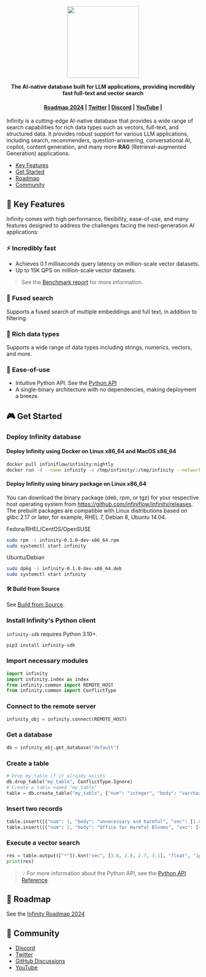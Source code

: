 <div align="center">
  <img width="187" src="https://github.com/infiniflow/infinity/assets/7248/015e1f02-1f7f-4b09-a0c2-9d261cd4858b"/>
</div>


<p align="center">
    <b>The AI-native database built for LLM applications, providing incredibly fast full-text and vector search</b>
</p>

<h4 align="center">
  <a href="https://github.com/infiniflow/infinity/issues/338">Roadmap 2024</a> |
  <a href="https://twitter.com/infiniflowai">Twitter</a> |
  <a href="https://discord.gg/jEfRUwEYEV">Discord</a> |
  <a href="https://www.youtube.com/@InfiniFlow-AI">YouTube</a> |
</h4>


Infinity is a cutting-edge AI-native database that provides a wide range of search capabilities for rich data types such as vectors, full-text, and structured data. It provides robust support for various LLM applications, including search, recommenders, question-answering, conversational AI, copilot, content generation, and many more **RAG** (Retrieval-augmented Generation) applications.

- [Key Features](#-key-features)
- [Get Started](#-get-started)
- [Roadmap](#-roadmap)
- [Community](#-community)


## 🌟 Key Features

Infinity comes with high performance, flexibility, ease-of-use, and many features designed to address the challenges facing the next-generation AI applications:

### ⚡️ Incredibly fast

- Achieves 0.1 milliseconds query latency on million-scale vector datasets.
- Up to 15K QPS on million-scale vector datasets.

> See the [Benchmark report](./docs/benchmark.md) for more information.


### 🔮 Fused search

Supports a fused search of multiple embeddings and full text, in addition to filtering.

### 🍔 Rich data types

Supports a wide range of data types including strings, numerics, vectors, and more.

### 🎁 Ease-of-use

- Intuitive Python API. See the [Python API](docs/pysdk_api_reference.md)
- A single-binary architecture with no dependencies, making deployment a breeze.

## 🎮 Get Started

### Deploy Infinity database

#### Deploy Infinity using Docker on Linux x86_64 and MacOS x86_64

```bash
docker pull infiniflow/infinity:nightly
docker run -d --name infinity -v /tmp/infinity/:/tmp/infinity --network=host infiniflow/infinity:nightly
```

#### Deploy Infinity using binary package on Linux x86_64

You can download the binary package (deb, rpm, or tgz) for your respective host operating system from https://github.com/infiniflow/infinity/releases. The prebuilt packages are compatible with Linux distributions based on glibc 2.17 or later, for example, RHEL 7, Debian 8, Ubuntu 14.04.

Fedora/RHEL/CentOS/OpenSUSE
```bash
sudo rpm -i infinity-0.1.0-dev-x86_64.rpm
sudo systemctl start infinity
```

Ubuntu/Debian
```bash
sudo dpkg -i infinity-0.1.0-dev-x86_64.deb
sudo systemctl start infinity
```
#### 🛠️ Build from Source

See [Build from Source](docs/build_from_source.md).

### Install Infinity's Python client

`infinity-sdk` requires Python 3.10+.

```bash
pip3 install infinity-sdk
```

### Import necessary modules

```python
import infinity
import infinity.index as index
from infinity.common import REMOTE_HOST
from infinity.common import ConflictType
```



### Connect to the remote server

```python
infinity_obj = infinity.connect(REMOTE_HOST)
```


### Get a database

```python
db = infinity_obj.get_database("default")
```


### Create a table

```python
# Drop my_table if it already exists
db.drop_table("my_table", ConflictType.Ignore)
# Create a table named "my_table"
table = db.create_table("my_table", {"num": "integer", "body": "varchar", "vec": "vector, 4, float"})
```


### Insert two records 

```python
table.insert([{"num": 1, "body": "unnecessary and harmful", "vec": [1.0, 1.2, 0.8, 0.9]}])
table.insert([{"num": 2, "body": "Office for Harmful Blooms", "vec": [4.0, 4.2, 4.3, 4.5]}])
```


### Execute a vector search

```python
res = table.output(["*"]).knn("vec", [3.0, 2.8, 2.7, 3.1], "float", "ip", 2).to_pl()
print(res)
```

> 💡 For more information about the Python API, see the [Python API Reference](docs/pysdk_api_reference.md).


## 📜 Roadmap

See the [Infinity Roadmap 2024](https://github.com/infiniflow/infinity/issues/338)

## 🙌 Community

- [Discord](https://discord.gg/jEfRUwEYEV)
- [Twitter](https://twitter.com/infiniflowai)
- [GitHub Discussions](https://github.com/infiniflow/infinity/discussions)
- [YouTube](https://www.youtube.com/@InfiniFlow-AI)
